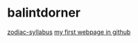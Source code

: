 # balintdorner
[zodiac-syllabus](https://github.com/greenfox-academy/zodiac-syllabus "Zodiac-syllabus")
[my first webpage in github](https://github.com/balintdorner/balintdorner.github.io "my first webpage in github")
